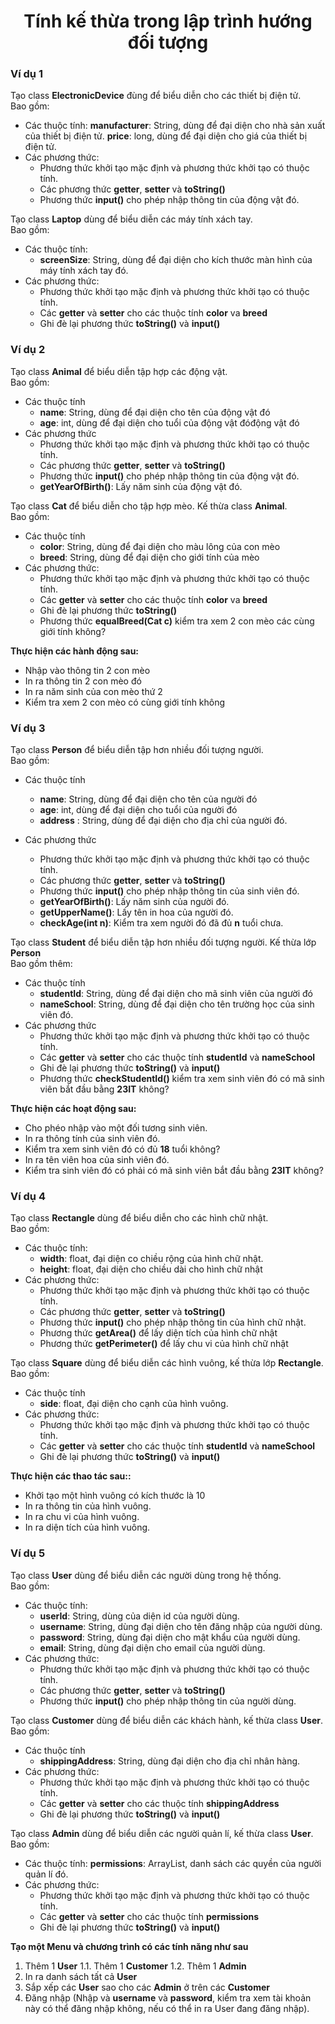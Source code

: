 <div align="center">

# Tính kế thừa trong lập trình hướng đối tượng
</div>

### Ví dụ 1

Tạo class **ElectronicDevice** đùng để biểu diễn cho các thiết bị điện tử. <br>Bao gồm:
- Các thuộc tính:
    **manufacturer**: String, dùng để đại diện cho nhà sản xuất của thiết bị điện tử.
    **price**: long, dùng để đại diện cho giá của thiết bị điện tử.
- Các phương thức:
    - Phương thức khởi tạo mặc định và phương thức khởi tạo có thuộc tính.
    - Các phương thức **getter**, **setter** và **toString()**
    - Phương thức **input()** cho phép nhập thông tin của động vật đó.

Tạo class **Laptop** dùng để biểu diễn các máy tính xách tay.<br>Bao gồm:
- Các thuộc tính:
    - **screenSize**: String, dùng để đại diện cho kích thước màn hình của máy tính xách tay đó.
- Các phương thức:
     - Phương thức khởi tạo mặc định và phương thức khởi tạo có thuộc tính.
    - Các **getter** và **setter** cho các thuộc tính **color** va **breed**
    - Ghi đè lại phương thức **toString()** và **input()**

### Ví dụ 2

Tạo class **Animal** để biểu diễn tập hợp các động vật.<br> Bao gồm:
- Các thuộc tính
    - **name**: String, dùng để đại diện cho tên của động vật đó
    - **age**: int, dùng để đại diện cho tuổi của động vật đóđộng vật đó
- Các phương thức
    - Phương thức khởi tạo mặc định và phương thức khởi tạo có thuộc tính.
    - Các phương thức **getter**, **setter** và **toString()**
    - Phương thức **input()** cho phép nhập thông tin của động vật đó.
    - **getYearOfBirth()**: Lấy năm sinh của động vật đó.

Tạo class **Cat** để biểu diễn cho tập hợp mèo. Kế thừa class **Animal**.<br> Bao gồm:
- Các thuộc tính
    - **color**: String, dùng để đại diện cho màu lông của con mèo
    - **breed**: String, dùng để đại diện cho giới tính của mèo
- Các phương thức:
    - Phương thức khởi tạo mặc định và phương thức khởi tạo có thuộc tính.
    - Các **getter** và **setter** cho các thuộc tính **color** va **breed**
    - Ghi đè lại phương thức **toString()**
    - Phương thức **equalBreed(Cat c)** kiểm tra xem 2 con mèo các cùng giới tính không?

**Thực hiện các hành động sau:**
- Nhập vào thông tin 2 con mèo
- In ra thông tin 2 con mèo đó
- In ra năm sinh của con mèo thứ 2
- Kiểm tra xem 2 con mèo có cùng giới tính không


### Ví dụ 3

Tạo class **Person** để biểu diễn tập hơn nhiều đối tượng người.<br> Bao gồm:
- Các thuộc tính
    - **name**: String, dùng để đại diện cho tên của người đó
    - **age**: int, dùng để đại diện cho tuổi của người đó
    - **address** : String, dùng để đại diện cho địa chỉ của người đó.

- Các phương thức
    - Phương thức khởi tạo mặc định và phương thức khởi tạo có thuộc tính.
    - Các phương thức **getter**, **setter** và **toString()**
    - Phương thức **input()** cho phép nhập thông tin của sinh viên đó.
    - **getYearOfBirth()**: Lấy năm sinh của người đó.
    - **getUpperName()**: Lấy tên in hoa của người đó.
    - **checkAge(int n)**: Kiểm tra xem người đó đã đủ **n** tuổi chưa.

Tạo class **Student** để biểu diễn tập hơn nhiều đối tượng người. Kế thừa lớp **Person**<br> Bao gồm thêm:
- Các thuộc tính
    - **studentId**: String, dùng để đại diện cho mã sinh viên của người đó
    - **nameSchool**: String, dùng để đại diện cho tên trường học của sinh viên đó.
- Các phương thức
    - Phương thức khởi tạo mặc định và phương thức khởi tạo có thuộc tính.
    - Các **getter** và **setter** cho các thuộc tính **studentId** và **nameSchool**
    - Ghi đè lại phương thức **toString()** và **input()**
    - Phương thức **checkStudentId()** kiểm tra xem sinh viên đó có mã sinh viên bắt đầu bằng **23IT** không?

**Thực hiện các hoạt động sau:**
- Cho phéo nhập vào một đối tương sinh viên.
- In ra thông tính của sinh viên đó.
- Kiểm tra xem sinh viên đó có đủ **18** tuổi không?
- In ra tên viên hoa của sinh viên đó.
- Kiểm tra sinh viên đó có phải có mã sinh viên bắt đầu bằng **23IT** không?

### Ví dụ 4

Tạo class **Rectangle** dùng để biểu diễn cho các hình chữ nhật. <br> Bao gồm:
- Các thuộc tính:
    - **width**: float, đại diện co chiều rộng của hình chữ nhật.
    - **height**: float, đại diện cho chiều dài cho hình chữ nhật
- Các phương thức:
     - Phương thức khởi tạo mặc định và phương thức khởi tạo có thuộc tính.
    - Các phương thức **getter**, **setter** và **toString()**
    - Phương thức **input()** cho phép nhập thông tin của hình chữ nhật.
    - Phương thức **getArea()** để lấy diện tích của hình chữ nhật
    - Phương thức **getPerimeter()** để lấy chu vi của hình chữ nhật

Tạo class **Square** dùng để biểu diễn các hình vuông, kế thừa lớp **Rectangle**.<br> Bao gồm:
- Các thuộc tính
    - **side**: float, đại diện cho cạnh của hình vuông.
- Các phương thức:
    - Phương thức khởi tạo mặc định và phương thức khởi tạo có thuộc tính.
    - Các **getter** và **setter** cho các thuộc tính **studentId** và **nameSchool**
    - Ghi đè lại phương thức **toString()** và **input()**

**Thực hiện các thao tác sau::**
- Khởi tạo một hình vuông có kích thước là 10
- In ra thông tin của hình vuông.
- In ra chu vi của hình vuông.
- In ra diện tích của hình vuông.

### Ví dụ 5

Tạo class **User** dùng để biểu diễn các người dùng trong hệ thống. <br> Bao gồm:
- Các thuộc tính:
    - **userId**: String, dùng của diện id của người dùng.
    - **username**: String, dùng đại diện cho tên đăng nhập của người dùng.
    - **password**: String, dùng đại diện cho mật khẩu của người dùng.
    - **email**: String, dùng đại diện cho email của người dùng.
- Các phương thức:
    - Phương thức khởi tạo mặc định và phương thức khởi tạo có thuộc tính.
    - Các phương thức **getter**, **setter** và **toString()**
    - Phương thức **input()** cho phép nhập thông tin của người dùng.

Tạo class **Customer** dùng để biểu diễn các khách hành, kế thừa class **User**.<br> Bao gồm:
- Các thuộc tính
    - **shippingAddress**: String, dùng đại diện cho địa chỉ nhân hàng.
- Các phương thức:
    - Phương thức khởi tạo mặc định và phương thức khởi tạo có thuộc tính.
    - Các **getter** và **setter** cho các thuộc tính **shippingAddress**
    - Ghi đè lại phương thức **toString()** và **input()**

Tạo class **Admin** dùng để biểu diễn các người quản lí, kế thừa class **User**.<br> Bao gồm:

- Các thuộc tính:
    **permissions**: ArrayList<String>, danh sách các quyền của người quản lí đó.
- Các phương thức:
    - Phương thức khởi tạo mặc định và phương thức khởi tạo có thuộc tính.
    - Các **getter** và **setter** cho các thuộc tính **permissions**
    - Ghi đè lại phương thức **toString()** và **input()**

**Tạo một Menu và chương trình có các tính năng như sau**
1. Thêm 1 **User**
    1.1. Thêm 1 **Customer**
    1.2. Thêm 1 **Admin**
2. In ra danh sách tất cả **User**
3. Sắp xếp các **User** sao cho các **Admin** ở trên các **Customer**
4. Đăng nhập (Nhập và **username** và **password**, kiểm tra xem tài khoản này có thể đăng nhập không, nếu có thể in ra User đang đăng nhập).